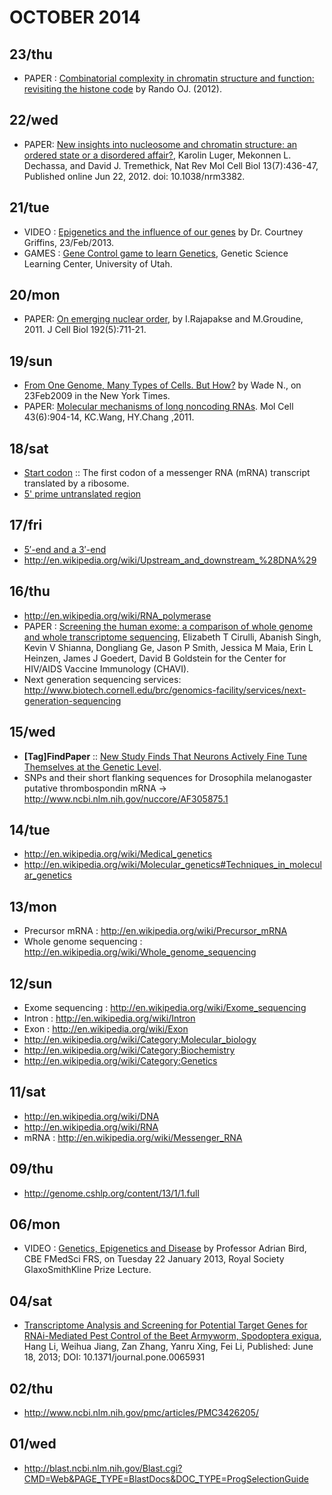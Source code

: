 # OCTOBER 2014

## 23/thu
- PAPER : [Combinatorial complexity in chromatin structure and function: revisiting the histone code](http://www.ncbi.nlm.nih.gov/pmc/articles/PMC3345062/) by Rando OJ. (2012). 

## 22/wed
- PAPER: [New insights into nucleosome and chromatin structure: an ordered state or a disordered affair?](http://www.ncbi.nlm.nih.gov/pmc/articles/PMC3408961/), Karolin Luger, Mekonnen L. Dechassa, and David J. Tremethick, Nat Rev Mol Cell Biol 13(7):436-47, Published online Jun 22, 2012. doi: 10.1038/nrm3382.

## 21/tue
- VIDEO : [Epigenetics and the influence of our genes](http://www.youtube.com/watch?v=JTBg6hqeuTg) by Dr. Courtney Griffins, 23/Feb/2013.
- GAMES : [Gene Control game to learn Genetics](http://learn.genetics.utah.edu/content/epigenetics/control/), Genetic Science Learning Center, University of Utah.

## 20/mon
- PAPER: [On emerging nuclear order](http://www.ncbi.nlm.nih.gov/pmc/articles/PMC3051810/), by I.Rajapakse and M.Groudine, 2011. J Cell Biol 192(5):711-21.

## 19/sun
- [From One Genome, Many Types of Cells. But How?](http://www.nytimes.com/2009/02/24/science/24chromatin.html?_r=4&ref=science&pagewanted=all) by Wade N., on 23Feb2009 in the New York Times.
- PAPER: [Molecular mechanisms of long noncoding RNAs](http://www.ncbi.nlm.nih.gov/pmc/articles/PMC3199020/). Mol Cell 43(6):904-14, KC.Wang, HY.Chang ,2011.

## 18/sat 
- [Start codon](http://en.wikipedia.org/wiki/Start_codon) :: The first codon of a messenger RNA (mRNA) transcript translated by a ribosome.
- [5' prime untranslated region](http://en.wikipedia.org/wiki/Five_prime_untranslated_region)

## 17/fri
- [5′-end and a 3′-end](http://en.wikipedia.org/wiki/Directionality_%28molecular_biology%29)
- http://en.wikipedia.org/wiki/Upstream_and_downstream_%28DNA%29

## 16/thu
- http://en.wikipedia.org/wiki/RNA_polymerase
- PAPER : [Screening the human exome: a comparison of whole genome and whole transcriptome sequencing](http://www.biomedcentral.com/content/pdf/gb-2010-11-5-r57.pdf), Elizabeth T Cirulli, Abanish Singh, Kevin V Shianna, Dongliang Ge, Jason P Smith, Jessica M Maia, Erin L Heinzen, James J Goedert, David B Goldstein for the Center for HIV/AIDS Vaccine Immunology (CHAVI).
- Next generation sequencing services: http://www.biotech.cornell.edu/brc/genomics-facility/services/next-generation-sequencing

## 15/wed
- **[Tag]FindPaper** :: [New Study Finds That Neurons Actively Fine Tune Themselves at the Genetic Level](http://neurosciencenews.com/mrna-ion-channels-cluster-neurons-1434/). 
- SNPs and their short flanking sequences for Drosophila melanogaster putative thrombospondin mRNA →  http://www.ncbi.nlm.nih.gov/nuccore/AF305875.1 

## 14/tue
- http://en.wikipedia.org/wiki/Medical_genetics
- http://en.wikipedia.org/wiki/Molecular_genetics#Techniques_in_molecular_genetics
   
## 13/mon
- Precursor mRNA : http://en.wikipedia.org/wiki/Precursor_mRNA
- Whole genome sequencing : http://en.wikipedia.org/wiki/Whole_genome_sequencing

## 12/sun
- Exome sequencing : http://en.wikipedia.org/wiki/Exome_sequencing
- Intron : http://en.wikipedia.org/wiki/Intron
- Exon : http://en.wikipedia.org/wiki/Exon
- http://en.wikipedia.org/wiki/Category:Molecular_biology
- http://en.wikipedia.org/wiki/Category:Biochemistry 
- http://en.wikipedia.org/wiki/Category:Genetics

## 11/sat
- http://en.wikipedia.org/wiki/DNA
- http://en.wikipedia.org/wiki/RNA
- mRNA : http://en.wikipedia.org/wiki/Messenger_RNA

## 09/thu
- http://genome.cshlp.org/content/13/1/1.full

## 06/mon
- VIDEO : [Genetics, Epigenetics and Disease](http://www.youtube.com/watch?v=SHpfkNRscOc&feature=endscreen) by Professor Adrian Bird, CBE FMedSci FRS, on Tuesday 22 January 2013, Royal Society GlaxoSmithKline Prize Lecture.

## 04/sat
- [Transcriptome Analysis and Screening for Potential Target Genes for RNAi-Mediated Pest Control of the Beet Armyworm, Spodoptera exigua](http://www.plosone.org/article/info%3Adoi%2F10.1371%2Fjournal.pone.0065931), Hang Li, Weihua Jiang, Zan Zhang, Yanru Xing, Fei Li, Published: June 18, 2013; DOI: 10.1371/journal.pone.0065931

## 02/thu
- http://www.ncbi.nlm.nih.gov/pmc/articles/PMC3426205/

## 01/wed
- http://blast.ncbi.nlm.nih.gov/Blast.cgi?CMD=Web&PAGE_TYPE=BlastDocs&DOC_TYPE=ProgSelectionGuide



